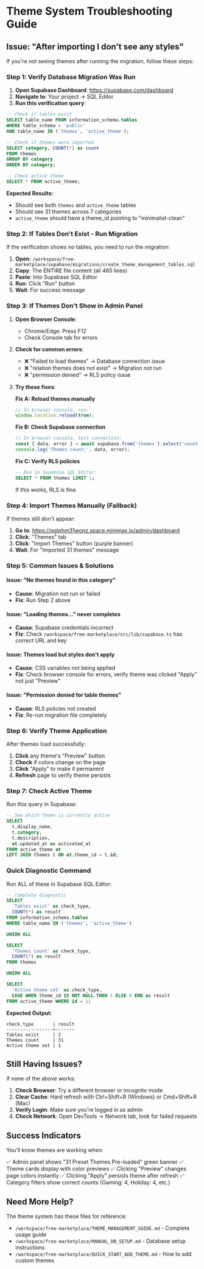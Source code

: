 # Theme System Troubleshooting Guide

## Issue: "After importing I don't see any styles"

If you're not seeing themes after running the migration, follow these steps:

### Step 1: Verify Database Migration Was Run

1. **Open Supabase Dashboard**: https://supabase.com/dashboard
2. **Navigate to**: Your project → SQL Editor
3. **Run this verification query**:

```sql
-- Check if tables exist
SELECT table_name FROM information_schema.tables 
WHERE table_schema = 'public' 
AND table_name IN ('themes', 'active_theme');

-- Check if themes were imported
SELECT category, COUNT(*) as count 
FROM themes 
GROUP BY category 
ORDER BY category;

-- Check active theme
SELECT * FROM active_theme;
```

**Expected Results:**
- Should see both `themes` and `active_theme` tables
- Should see 31 themes across 7 categories
- `active_theme` should have a theme_id pointing to "minimalist-clean"

### Step 2: If Tables Don't Exist - Run Migration

If the verification shows no tables, you need to run the migration:

1. **Open**: `/workspace/free-marketplace/supabase/migrations/create_theme_management_tables.sql`
2. **Copy**: The ENTIRE file content (all 465 lines)
3. **Paste**: Into Supabase SQL Editor
4. **Run**: Click "Run" button
5. **Wait**: For success message

### Step 3: If Themes Don't Show in Admin Panel

1. **Open Browser Console**: 
   - Chrome/Edge: Press F12
   - Check Console tab for errors

2. **Check for common errors**:
   - ❌ "Failed to load themes" → Database connection issue
   - ❌ "relation themes does not exist" → Migration not run
   - ❌ "permission denied" → RLS policy issue

3. **Try these fixes**:

   **Fix A: Reload themes manually**
   ```javascript
   // In browser console, run:
   window.location.reload(true);
   ```

   **Fix B: Check Supabase connection**
   ```javascript
   // In browser console, test connection:
   const { data, error } = await supabase.from('themes').select('count');
   console.log('Themes count:', data, error);
   ```

   **Fix C: Verify RLS policies**
   ```sql
   -- Run in Supabase SQL Editor:
   SELECT * FROM themes LIMIT 1;
   ```
   If this works, RLS is fine.

### Step 4: Import Themes Manually (Fallback)

If themes still don't appear:

1. **Go to**: https://qglphm31wonz.space.minimax.io/admin/dashboard
2. **Click**: "Themes" tab
3. **Click**: "Import Themes" button (purple banner)
4. **Wait**: For "Imported 31 themes" message

### Step 5: Common Issues & Solutions

#### Issue: "No themes found in this category"
- **Cause**: Migration not run or failed
- **Fix**: Run Step 2 above

#### Issue: "Loading themes..." never completes
- **Cause**: Supabase credentials incorrect
- **Fix**: Check `/workspace/free-marketplace/src/lib/supabase.ts` has correct URL and key

#### Issue: Themes load but styles don't apply
- **Cause**: CSS variables not being applied
- **Fix**: Check browser console for errors, verify theme was clicked "Apply" not just "Preview"

#### Issue: "Permission denied for table themes"
- **Cause**: RLS policies not created
- **Fix**: Re-run migration file completely

### Step 6: Verify Theme Application

After themes load successfully:

1. **Click** any theme's "Preview" button
2. **Check** if colors change on the page
3. **Click** "Apply" to make it permanent
4. **Refresh** page to verify theme persists

### Step 7: Check Active Theme

Run this query in Supabase:

```sql
-- See which theme is currently active
SELECT 
  t.display_name, 
  t.category, 
  t.description,
  at.updated_at as activated_at
FROM active_theme at
LEFT JOIN themes t ON at.theme_id = t.id;
```

### Quick Diagnostic Command

Run ALL of these in Supabase SQL Editor:

```sql
-- Complete diagnostic
SELECT 
  'Tables exist' as check_type,
  COUNT(*) as result
FROM information_schema.tables 
WHERE table_name IN ('themes', 'active_theme')

UNION ALL

SELECT 
  'Themes count' as check_type,
  COUNT(*) as result
FROM themes

UNION ALL

SELECT 
  'Active theme set' as check_type,
  CASE WHEN theme_id IS NOT NULL THEN 1 ELSE 0 END as result
FROM active_theme WHERE id = 1;
```

**Expected Output:**
```
check_type       | result
-----------------+-------
Tables exist     | 2
Themes count     | 31
Active theme set | 1
```

## Still Having Issues?

If none of the above works:

1. **Check Browser**: Try a different browser or incognito mode
2. **Clear Cache**: Hard refresh with Ctrl+Shift+R (Windows) or Cmd+Shift+R (Mac)
3. **Verify Login**: Make sure you're logged in as admin
4. **Check Network**: Open DevTools → Network tab, look for failed requests

## Success Indicators

You'll know themes are working when:

✅ Admin panel shows "31 Preset Themes Pre-loaded" green banner
✅ Theme cards display with color previews
✅ Clicking "Preview" changes page colors instantly
✅ Clicking "Apply" persists theme after refresh
✅ Category filters show correct counts (Gaming: 4, Holiday: 4, etc.)

## Need More Help?

The theme system has these files for reference:
- `/workspace/free-marketplace/THEME_MANAGEMENT_GUIDE.md` - Complete usage guide
- `/workspace/free-marketplace/MANUAL_DB_SETUP.md` - Database setup instructions
- `/workspace/free-marketplace/QUICK_START_ADD_THEME.md` - How to add custom themes
